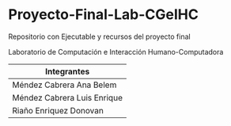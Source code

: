 # Proyecto-Final-Lab-CGeIHC
Repositorio con Ejecutable y recursos del proyecto final

Laboratorio de Computación e Interacción Humano-Computadora

| Integrantes                     | 
| ------------------------------ | 
| Méndez Cabrera Ana Belem       | 
| Méndez Cabrera Luis Enrique    | 
| Riaño Enriquez Donovan          | 


